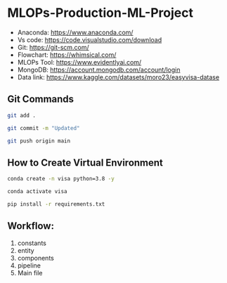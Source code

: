 # MLOPs-Production-ML-Project

- Anaconda: https://www.anaconda.com/
- Vs code: https://code.visualstudio.com/download
- Git: https://git-scm.com/
- Flowchart: https://whimsical.com/
- MLOPs Tool: https://www.evidentlyai.com/
- MongoDB: https://account.mongodb.com/account/login
- Data link: https://www.kaggle.com/datasets/moro23/easyvisa-datase

## Git Commands

```bash
git add .

git commit -m "Updated"

git push origin main
```

## How to Create Virtual Environment

```bash
conda create -n visa python=3.8 -y
```

```bash
conda activate visa
```

```bash
pip install -r requirements.txt
```

## Workflow:
1. constants
2. entity
3. components
3. pipeline
4. Main file